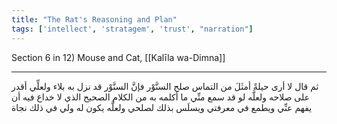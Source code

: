 ```yaml
---
title: "The Rat's Reasoning and Plan"
tags: ['intellect', 'stratagem', 'trust', "narration"]
---
```


 Section 6 in 12) Mouse and Cat, [[Kalīla wa-Dimna]]

---
ثم قال لا أرى حيلةً أمثَلَ من التماس صلح السنَّوْر فإنَّ السنَّوْر قد نزل به بلاء ولعلِّي أقدر على صلاحه ولعلَّه لو قد سمع منِّي ما أكلمه به من الكلام الصحيح الذي لا خداع فيه أن يفهم عنِّي ويطمع في معرفتي ويسلَس بذلك لصلحي ولعلَّه يكون له ولي في ذلك نجاة
